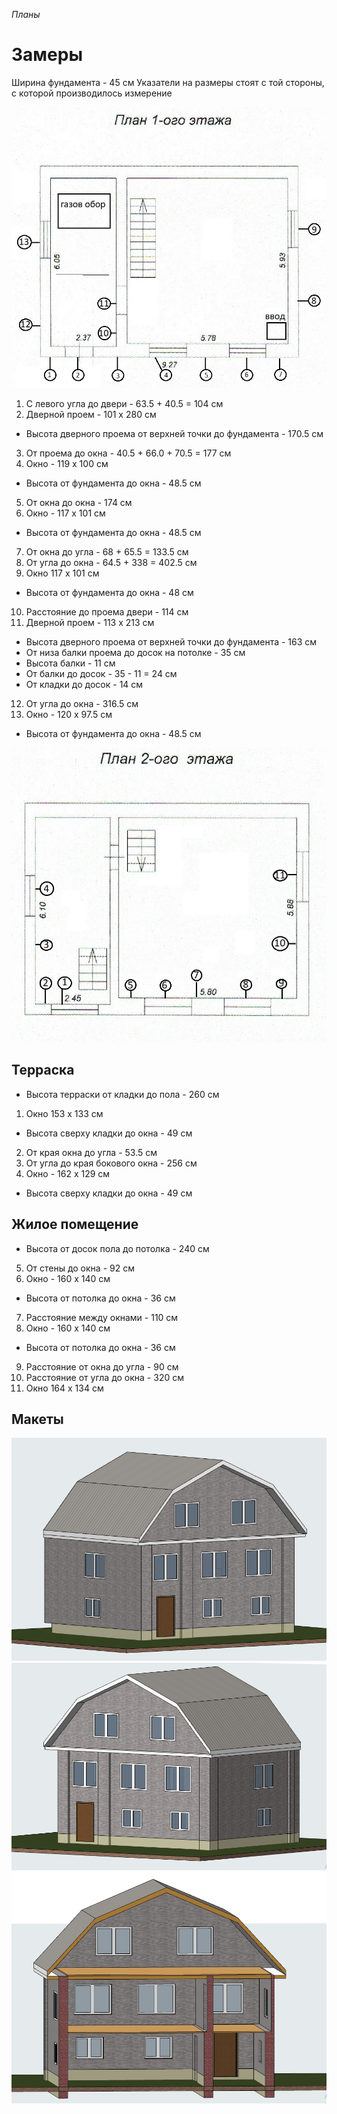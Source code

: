<i>Планы</i>

# Замеры

Ширина фундамента - 45 см
Указатели на размеры стоят с той стороны, с которой производилось измерение 

![Первый этаж](первый_этаж_обмер.jpg "Первый этаж")

1. С левого угла до двери - 63.5 + 40.5 = 104 см
2. Дверной проем - 101 х 280 см
* Высота дверного проема от верхней точки до фундамента - 170.5 см
3. От проема до окна - 40.5 + 66.0 + 70.5 = 177 см
4. Окно - 119 х 100 см
* Высота от фундамента до окна - 48.5 см
5. От окна до окна - 174 см
6.  Окно - 117 х 101 см
* Высота от фундамента до окна - 48.5 см
7. От окна до угла - 68 + 65.5 = 133.5 см
8. От угла до окна - 64.5 + 338 = 402.5 см
9. Окно 117 х 101 см
* Высота от фундамента до окна - 48 см
10. Расстояние до проема двери - 114 см
11. Дверной проем - 113 х 213 см
* Высота дверного проема от верхней точки до фундамента - 163 см
* От низа балки проема до досок на потолке - 35 см
* Высота балки - 11 см
* От балки до досок - 35 - 11 = 24 см
* От кладки до досок - 14 см
12. От угла до окна - 316.5 см
13. Окно - 120 х 97.5 см
* Высота от фундамента до окна - 48.5 см

![Второй этаж](второй_этаж_обмер.jpg "Первый этаж")

## Терраска
* Высота терраски от кладки до пола - 260 см

1. Окно 153 х 133 см 
* Высота сверху кладки до окна - 49 см
2. От края окна до угла - 53.5 см
3. От угла до края бокового окна - 256 см
4. Окно - 162 х 129 см
* Высота сверху кладки до окна - 49 см

## Жилое помещение
* Высота от досок пола до потолка - 240 см
5. От стены до окна - 92 см
6. Окно - 160 х 140 см
* Высота от потолка до окна - 36 см
7. Расстояние между окнами - 110 см
8. Окно - 160 х 140 см
* Высота от потолка до окна - 36 см
9. Расстояние от окна до угла - 90 см
10. Расстояние от угла до окна - 320 см
11. Окно 164 х 134 см

## Макеты
    
![макет 1](1.png "макет 1")
![макет 2](2.png "макет 2")
![макет 3](3.png "макет 3")
